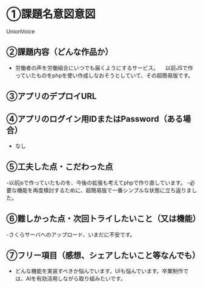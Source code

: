 # ①課題名意図意図
UnionVoice

## ②課題内容（どんな作品か）
- 労働者の声を労働組合にいつでも届くようにするサービス。
　以前JSで作っていたものをphpを使い作成しなおそうとしていて、その超簡易版です。
## ③アプリのデプロイURL


## ④アプリのログイン用IDまたはPassword（ある場合）
- なし

## ⑤工夫した点・こだわった点
-以前jsで作っていたものを、今後の拡張も考えてphpで作り直しています。
-必要な機能を再度検討するために、超簡易版で一番シンプルな状態に立ち返りました。
## ⑥難しかった点・次回トライしたいこと（又は機能）
-さくらサーバへのアップロード、いまだに不安です。
## ⑦フリー項目（感想、シェアしたいこと等なんでも）
- どんな機能を実装すべきか悩んでいます。UIも悩んでいます。卒業制作では、AIを有効活用しながら取り組みたいです。